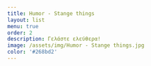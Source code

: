 ```yaml
---
title: Humor - Stange things
layout: list
menu: true
order: 2
description: Γελάστε ελεύθερα!
image: /assets/img/Humor - Stange things.jpg
color: '#268bd2'
---
```


